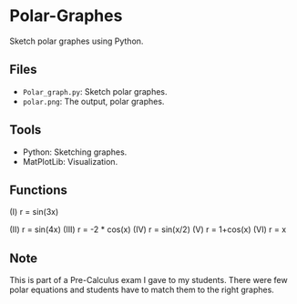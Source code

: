 # Polar-Graphes

Sketch polar graphes using Python.

## Files
- `Polar_graph.py`: Sketch polar graphes.
- `polar.png`: The output, polar graphes.

## Tools
* Python: Sketching graphes.
* MatPlotLib: Visualization.

## Functions
(I) r = sin(3x)

(II) r = sin(4x)
(III) r = -2 * cos(x)
(IV) r = sin(x/2)
(V) r = 1+cos(x)
(VI) r = x

## Note
This is part of a Pre-Calculus exam I gave to my students. There were few polar equations and students have to match them to the right graphes.
